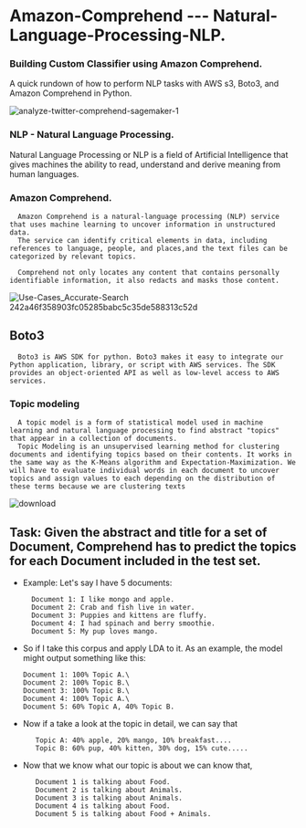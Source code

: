 # Amazon-Comprehend --- Natural-Language-Processing-NLP.

### Building Custom Classifier using Amazon Comprehend.
   A quick rundown of how to perform NLP tasks with AWS s3, Boto3, and Amazon Comprehend in Python.


![analyze-twitter-comprehend-sagemaker-1](https://user-images.githubusercontent.com/58945964/132104618-a502117c-0f5c-43a0-b9c9-51f8e7151e7b.gif)


### NLP - Natural Language Processing.

   Natural Language Processing or NLP is a field of Artificial Intelligence that gives machines the ability to read, understand and derive meaning from human languages.



### Amazon Comprehend.

      Amazon Comprehend is a natural-language processing (NLP) service that uses machine learning to uncover information in unstructured data. 
      The service can identify critical elements in data, including references to language, people, and places,and the text files can be categorized by relevant topics. 

      Comprehend not only locates any content that contains personally identifiable information, it also redacts and masks those content.

![Use-Cases_Accurate-Search 242a46f358903fc05285babc5c35de588313c52d](https://user-images.githubusercontent.com/58945964/132104825-fbe4573c-4984-41fd-8c93-1123bf8f203a.png)


## Boto3

      Boto3 is AWS SDK for python. Boto3 makes it easy to integrate our Python application, library, or script with AWS services. The SDK provides an object-oriented API as well as low-level access to AWS services.


### Topic modeling
      A topic model is a form of statistical model used in machine learning and natural language processing to find abstract "topics" that appear in a collection of documents.
      Topic Modeling is an unsupervised learning method for clustering documents and identifying topics based on their contents. It works in the same way as the K-Means algorithm and Expectation-Maximization. We will have to evaluate individual words in each document to uncover topics and assign values to each depending on the distribution of these terms because we are clustering texts

![download](https://user-images.githubusercontent.com/58945964/132104713-661db5cc-1334-4d0a-95e0-535d893e1ba9.png)





## Task: Given the abstract and title for a set of Document, Comprehend has to predict the topics for each Document included in the test set.

  * Example:
      Let's say I have 5 documents:
    
          Document 1: I like mongo and apple.
          Document 2: Crab and fish live in water.
          Document 3: Puppies and kittens are fluffy.
          Document 4: I had spinach and berry smoothie.
          Document 5: My pup loves mango.
    
   * So if I take this corpus and apply LDA to it. As an example, the model might output something like this:
   
         Document 1: 100% Topic A.\
         Document 2: 100% Topic B.\
         Document 3: 100% Topic B.\
         Document 4: 100% Topic A.\
         Document 5: 60% Topic A, 40% Topic B.

   * Now if a take a look at the topic in detail, we can say that
   
            Topic A: 40% apple, 20% mango, 10% breakfast....
            Topic B: 60% pup, 40% kitten, 30% dog, 15% cute.....


   * Now that we know what our topic is about we can know that,
   
            Document 1 is talking about Food.
            Document 2 is talking about Animals.
            Document 3 is talking about Animals.
            Document 4 is talking about Food.
            Document 5 is talking about Food + Animals.
































